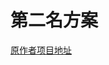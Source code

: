 # 第二名方案
[原作者项目地址](https://aistudio.baidu.com/aistudio/projectdetail/3439099?channelType=0&channel=0)

